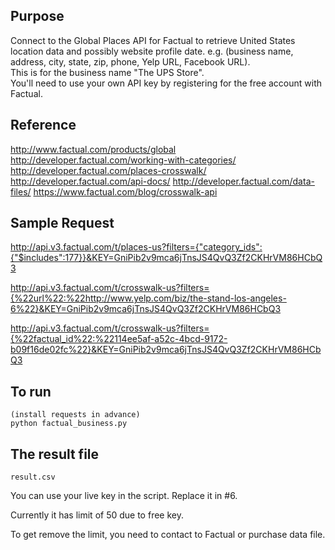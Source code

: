 ## Purpose

Connect to the Global Places API for Factual to retrieve United States location data and possibly website profile date. e.g. (business name, address, city, state, zip, phone, Yelp URL, Facebook URL).  
This is for the business name "The UPS Store".  
You'll need to use your own API key by registering for the free account with Factual.   

## Reference

http://www.factual.com/products/global
http://developer.factual.com/working-with-categories/
http://developer.factual.com/places-crosswalk/
http://developer.factual.com/api-docs/
http://developer.factual.com/data-files/
https://www.factual.com/blog/crosswalk-api

## Sample Request

http://api.v3.factual.com/t/places-us?filters={"category_ids":{"$includes":177}}&KEY=GniPib2v9mca6jTnsJS4QvQ3Zf2CKHrVM86HCbQ3

http://api.v3.factual.com/t/crosswalk-us?filters={%22url%22:%22http://www.yelp.com/biz/the-stand-los-angeles-6%22}&KEY=GniPib2v9mca6jTnsJS4QvQ3Zf2CKHrVM86HCbQ3

http://api.v3.factual.com/t/crosswalk-us?filters={%22factual_id%22:%22114ee5af-a52c-4bcd-9172-b09f16de02fc%22}&KEY=GniPib2v9mca6jTnsJS4QvQ3Zf2CKHrVM86HCbQ3


## To run
	(install requests in advance)
	python factual_business.py

## The result file
	result.csv

You can use your live key in the script.
	Replace it in #6.

Currently it has limit of 50 due to free key.

To get remove the limit, you need to contact to Factual or purchase data file. 
